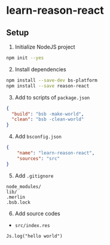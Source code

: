 # learn-reason-react

## Setup

1. Initialize NodeJS project

```bash
npm init --yes
```

2. Install dependencies

```bash
npm install --save-dev bs-platform
npm install --save reason-react
```

3. Add to scripts of `package.json`

```json
{
  "build": "bsb -make-world",
  "clean": "bsb -clean-world"
}
```

4. Add `bsconfig.json`

```json
{
    "name": "learn-reason-react",
    "sources": "src"
}
```

5. Add `.gitignore`

```
node_modules/
lib/
.merlin
.bsb.lock
```

6. Add source codes

  - `src/index.res`
  ```rescript
  Js.log("hello world")
  ```